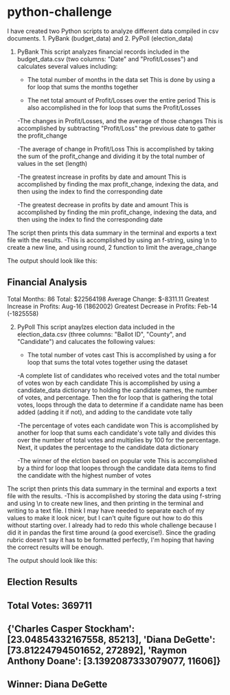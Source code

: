 # python-challenge
I have created two Python scripts to analyze different data compiled in csv documents. 1. PyBank (budget_data) and 2. PyPoll (election_data)

1. PyBank
This script analyzes financial records included in the budget_data.csv (two columns: "Date" and "Profit/Losses") and calculates several values including: 
    - The total number of months in the data set
    This is done by using a for loop that sums the months together

    - The net total amount of Profit/Losses over the entire period
    This is also accomplished in the for loop that sums the Profit/Losses

    -The changes in Profit/Losses, and the average of those changes
    This is accomplished by subtracting "Profit/Loss" the previous date to gather the profit_change

    -The average of change in Profit/Loss
    This is accomplished by taking the sum of the profit_change and dividing it by the total number of values in the set (length)

    -The greatest increase in profits by date and amount
    This is accomplished by finding the max profit_change, indexing the data, and then using the index to find the corresponding date

    -The greatest decrease in profits by date and amount 
    This is accomplished by finding the min profit_change, indexing the data, and then using the index to find the corresponding date

The script then prints this data summary in the terminal and exports a text file with the results. 
    -This is accomplished by using an f-string, using \n to create a new line, and using round, 2 function to limit the average_change

The output should look like this: 

Financial Analysis
----------------------------
Total Months: 86
Total: $22564198
Average Change: $-8311.11
Greatest Increase in Profits: Aug-16 (1862002)
Greatest Decrease in Profits: Feb-14 (-1825558)


2. PyPoll
This script anaylzes election data included in the election_data.csv (three columns: "Ballot ID", "County", and "Candidate") and calucates the following values:
    - The total number of votes cast
    This is accomplished by using a for loop that sums the total votes together using the dataset

    -A complete list of candidates who received votes and the total number of votes won by each candidate 
    This is accomplished by using a candidate_data dictionary to holding the candidate names, the number of votes, and percentage. Then the for loop that is gathering the total votes, loops through the data to determine if a candidate name has been added (adding it if not), and adding to the candidate vote tally

    -The percentage of votes each candidate won
    This is accomplished by another for loop that sums each candidate's vote tally and divides this over the number of total votes and multiplies by 100 for the percentage. Next, it updates the percentage to the candidate data dictionary


    -The winner of the elction based on popular vote
    This is accomplished by a third for loop that loopes through the candidate data items to find the candidate with the highest number of votes

The script then prints this data summary in the terminal and exports a text file with the results. 
    -This is accomplished by storing the data using f-string and using \n to create new lines, and then printing in the terminal and writing to a text file. 
        I think I may have needed to separate each of my values to make it look nicer, but I can't quite figure out how to do this without starting over. I already had to redo this whole challenge because I did it in pandas the first time around (a good exercise!). Since the grading rubric doesn't say it has to be formatted perfectly, I'm hoping that having the correct results will be enough. 

The output should look like this: 

Election Results
-------------------------
Total Votes: 369711
-------------------------
{'Charles Casper Stockham': [23.04854332167558, 85213], 'Diana DeGette': [73.81224794501652, 272892], 'Raymon Anthony Doane': [3.1392087333079077, 11606]}
-------------------------
Winner: Diana DeGette
-------------------------